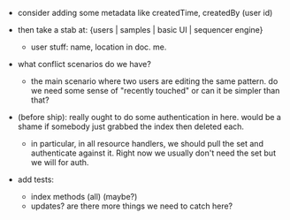 
- consider adding some metadata like createdTime, createdBy (user id)

- then take a stab at: {users | samples | basic UI | sequencer engine}
  - user stuff: name, location in doc. me.

- what conflict scenarios do we have?
  - the main scenario where two users are editing the same pattern. do we need some sense of "recently touched" or can it be simpler than that?

- (before ship): really ought to do some authentication in here. would be a shame if somebody just grabbed the index then deleted each.
  - in particular, in all resource handlers, we should pull the set and authenticate against it. Right now we usually don't need the set but we will for auth.

- add tests:
  - index methods (all) (maybe?)
  - updates? are there more things we need to catch here?
